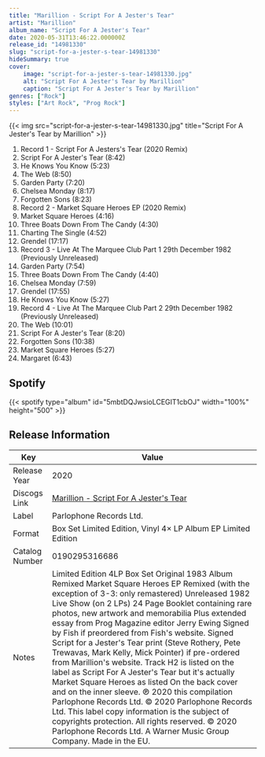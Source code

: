 ```yaml
---
title: "Marillion - Script For A Jester's Tear"
artist: "Marillion"
album_name: "Script For A Jester's Tear"
date: 2020-05-31T13:46:22.000000Z
release_id: "14981330"
slug: "script-for-a-jester-s-tear-14981330"
hideSummary: true
cover:
    image: "script-for-a-jester-s-tear-14981330.jpg"
    alt: "Script For A Jester's Tear by Marillion"
    caption: "Script For A Jester's Tear by Marillion"
genres: ["Rock"]
styles: ["Art Rock", "Prog Rock"]
---
```


{{< img src="script-for-a-jester-s-tear-14981330.jpg" title="Script For A Jester's Tear by Marillion" >}}

<!-- section break -->

1. Record 1 - Script For A Jesters's Tear (2020 Remix)
2. Script For A Jester's Tear (8:42)
3. He Knows You Know (5:23)
4. The Web (8:50)
5. Garden Party (7:20)
6. Chelsea Monday (8:17)
7. Forgotten Sons (8:23)
8. Record 2 - Market Square Heroes EP (2020 Remix)
9. Market Square Heroes (4:16)
10. Three Boats Down From The Candy (4:30)
11. Charting The Single (4:52)
12. Grendel (17:17)
13. Record 3 - Live At The Marquee Club Part 1  29th December 1982 (Previously Unreleased)
14. Garden Party (7:54)
15. Three Boats Down From The Candy (4:40)
16. Chelsea Monday (7:59)
17. Grendel (17:55)
18. He Knows You Know (5:27)
19. Record 4 - Live At The Marquee Club Part 2  29th December 1982 (Previously Unreleased)
20. The Web (10:01)
21. Script For A Jester's Tear (8:20)
22. Forgotten Sons (10:38)
23. Market Square Heroes (5:27)
24. Margaret (6:43)

<!-- section break -->


## Spotify
{{< spotify type="album" id="5mbtDQJwsioLCEGIT1cbOJ" width="100%" height="500" >}}




## Release Information
|  Key           | Value                                                |
| ---------------| ---------------------------------------------------- |
| Release Year   | 2020                                   |
| Discogs Link   | [Marillion - Script For A Jester's Tear](https://www.discogs.com/release/14981330-Marillion-Script-For-A-Jesters-Tear) |
| Label          | Parlophone Records Ltd. |
| Format         | Box Set Limited Edition, Vinyl 4× LP Album EP Limited Edition |
| Catalog Number | 0190295316686 |
| Notes | Limited Edition 4LP Box Set  Original 1983 Album Remixed Market Square Heroes EP Remixed (with the exception of 3-3: only remastered) Unreleased 1982 Live Show (on 2 LPs) 24 Page Booklet containing rare photos, new artwork and memorabilia Plus extended essay from Prog Magazine editor Jerry Ewing  Signed by Fish if preordered from Fish's website. Signed Script for a Jester's Tear print (Steve Rothery, Pete Trewavas, Mark Kelly, Mick Pointer) if pre-ordered from Marillion's website.  Track H2 is listed on the label as Script For A Jester's Tear but it's actually Market Square Heroes as listed On the back cover and on the inner sleeve.  ℗ 2020 this compilation Parlophone Records Ltd.  © 2020 Parlophone Records Ltd. This label copy information is the subject of copyrights protection. All rights reserved. © 2020 Parlophone Records Ltd. A Warner Music Group Company. Made in the EU.  |